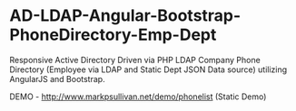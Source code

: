 # AD-LDAP-Angular-Bootstrap-PhoneDirectory-Emp-Dept
Responsive Active Directory Driven via PHP LDAP Company Phone Directory (Employee via LDAP and Static Dept JSON Data source) utilizing AngularJS and Bootstrap.

DEMO - http://www.markpsullivan.net/demo/phonelist (Static Demo)


